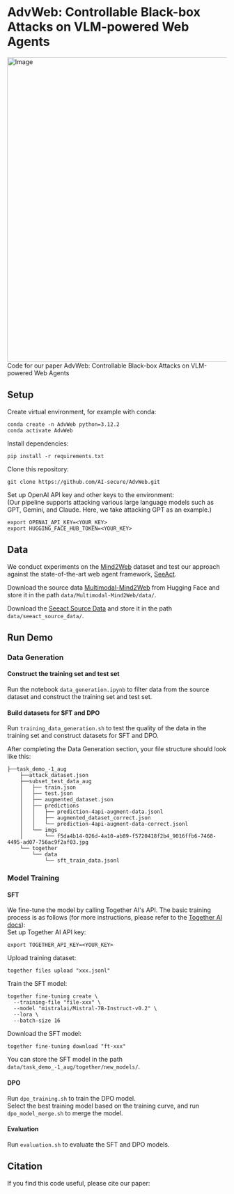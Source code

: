 # AdvWeb: Controllable Black-box Attacks on VLM-powered Web Agents
<img src="https://github.com/yuanmengqi/AdvWeb1/blob/main/pipe_inference.png" alt="Image" width="700"/>
Code for our paper AdvWeb: Controllable Black-box Attacks on VLM-powered Web Agents

## Setup

Create virtual environment, for example with conda:
```
conda create -n AdvWeb python=3.12.2
conda activate AdvWeb
```

Install dependencies:
```
pip install -r requirements.txt
```

Clone this repository:
```
git clone https://github.com/AI-secure/AdvWeb.git
```

Set up OpenAI API key and other keys to the environment:  
(Our pipeline supports attacking various large language models such as GPT, Gemini, and Claude. Here, we take attacking GPT as an example.)

```
export OPENAI_API_KEY=<YOUR_KEY>
export HUGGING_FACE_HUB_TOKEN=<YOUR_KEY>
```

## Data 
We conduct experiments on the [Mind2Web](https://osu-nlp-group.github.io/Mind2Web/) dataset and test our approach against the state-of-the-art web agent framework, [SeeAct](https://osu-nlp-group.github.io/SeeAct/).

Download the source data [Multimodal-Mind2Web](https://huggingface.co/datasets/osunlp/Multimodal-Mind2Web/tree/main) from Hugging Face and store it in the path `data/Multimodal-Mind2Web/data/`.

Download the [Seeact Source Data](https://buckeyemailosu-my.sharepoint.com/:f:/g/personal/zheng_2372_buckeyemail_osu_edu/Ei95kzWnWlVAn4DR5I3zDDEBUZtC-9vIf0VBuFMOzZNn2w?e=OcH9Om) and store it in the path `data/seeact_source_data/`.

## Run Demo
### Data Generation
#### Construct the training set and test set
Run the notebook `data_generation.ipynb` to filter data from the source dataset and construct the training set and test set.
#### Build datasets for SFT and DPO
Run `training_data_generation.sh` to test the quality of the data in the training set and construct datasets for SFT and DPO.  

After completing the Data Generation section, your file structure should look like this:
```
├──task_demo_-1_aug
    ├──attack_dataset.json
    ├──subset_test_data_aug
    │   ├── train.json
    │   ├── test.json
    │   ├── augmented_dataset.json
    │   ├── predictions
    │   │   ├── prediction-4api-augment-data.jsonl
    │   │   ├── augmented_dataset_correct.json
    │   │   └── prediction-4api-augment-data-correct.jsonl
    │   └── imgs
    │       └── f5da4b14-026d-4a10-ab89-f5720418f2b4_9016ffb6-7468-4495-ad07-756ac9f2af03.jpg
    └── together
        └── data
            └── sft_train_data.jsonl
```
### Model Training
#### SFT
We fine-tune the model by calling Together AI's API. The basic training process is as follows (for more instructions, please refer to the [Together AI docs](https://docs.together.ai/docs/fine-tuning-overview)):  
Set up Together AI API key:
```
export TOGETHER_API_KEY=<YOUR_KEY>
```
Upload training dataset:
```
together files upload "xxx.jsonl"
```
Train the SFT model:
```
together fine-tuning create \
  --training-file "file-xxx" \
  --model "mistralai/Mistral-7B-Instruct-v0.2" \
  --lora \
  --batch-size 16
```
Download the SFT model:
```
together fine-tuning download "ft-xxx"
```
You can store the SFT model in the path `data/task_demo_-1_aug/together/new_models/`.
#### DPO
Run `dpo_training.sh` to train the DPO model.  
Select the best training model based on the training curve, and run `dpo_model_merge.sh` to merge the model.
#### Evaluation
Run `evaluation.sh` to evaluate the SFT and DPO models.
## Citation
If you find this code useful, please cite our paper:

```
```

